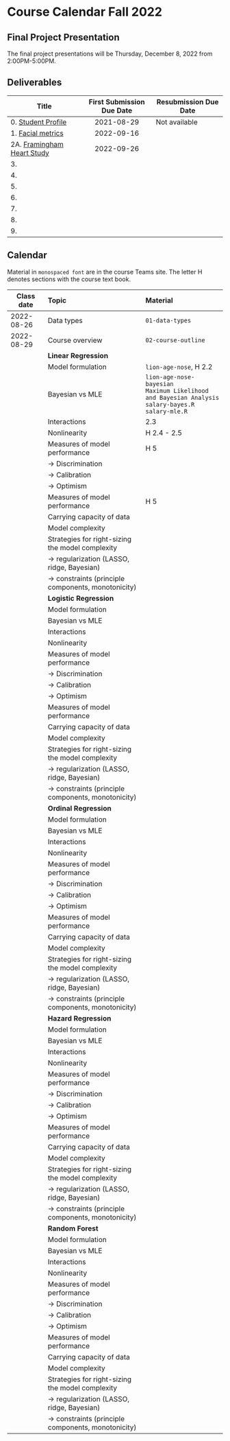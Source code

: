 # Course Calendar Fall 2022

## Final Project Presentation

The final project presentations will be Thursday, December 8, 2022 from	2:00PM-5:00PM.

## Deliverables

| Title | First Submission Due Date | Resubmission Due Date |
|---|:---:|---|
| 0. <a class = "callink" href = "https://github.com/thomasgstewart/machine-learning-1-fall-2022/blob/master/deliverables/00-getting-started.md">Student Profile</a> | 2021-08-29 | Not available |
| 1. <a class = "callink" href = "https://github.com/thomasgstewart/machine-learning-1-fall-2022/blob/main/deliverables/facial-metrics-aggressive-behavior.md">Facial metrics</a>  | 2022-09-16 | |
| 2A. <a class = "callink" href = "https://github.com/thomasgstewart/machine-learning-1-fall-2022/blob/main/deliverables/framingham.md">Framingham Heart Study</a>  | 2022-09-26| |
| 3. | | |
| 4. | | |
| 5. | | |
| 6. | | |
| 7. | | |
| 8. | | |
| 9. | | |

## Calendar

Material in `monospaced font` are in the course Teams site.  The letter H denotes sections with the course text book.

| Class date | Topic | Material |
|---|:---|:---|
| 2022-08-26 | Data types | `01-data-types` |
| 2022-08-29 | Course overview | `02-course-outline` |
| | **Linear Regression** | |
| | Model formulation | `lion-age-nose`, H 2.2 |
| | Bayesian vs MLE | `lion-age-nose-bayesian` <br> `Maximum Likelihood and Bayesian Analysis` <br> `salary-bayes.R` <br> `salary-mle.R` |
| | Interactions | 2.3 |
| | Nonlinearity | H 2.4 - 2.5 |
| | Measures of model performance | H 5 |
| | → Discrimination |  |
| | → Calibration |  |
| | → Optimism |  |
| | Measures of model performance | H 5 |
| | Carrying capacity of data | |
| | Model complexity | |
| | Strategies for right-sizing the model complexity | |
| | → regularization (LASSO, ridge, Bayesian) | |
| | → constraints (principle components, monotonicity) |
| | **Logistic Regression** | |
| | Model formulation |  |
| | Bayesian vs MLE |  |
| | Interactions | |
| | Nonlinearity | |
| | Measures of model performance | |
| | → Discrimination |  |
| | → Calibration |  |
| | → Optimism |  |
| | Measures of model performance | |
| | Carrying capacity of data | |
| | Model complexity | |
| | Strategies for right-sizing the model complexity | |
| | → regularization (LASSO, ridge, Bayesian) | |
| | → constraints (principle components, monotonicity) |
| | **Ordinal Regression** | |
| | Model formulation |  |
| | Bayesian vs MLE |  |
| | Interactions | |
| | Nonlinearity | |
| | Measures of model performance | |
| | → Discrimination |  |
| | → Calibration |  |
| | → Optimism |  |
| | Measures of model performance | |
| | Carrying capacity of data | |
| | Model complexity | |
| | Strategies for right-sizing the model complexity | |
| | → regularization (LASSO, ridge, Bayesian) | |
| | → constraints (principle components, monotonicity) |
| | **Hazard Regression** | |
| | Model formulation |  |
| | Bayesian vs MLE |  |
| | Interactions | |
| | Nonlinearity | |
| | Measures of model performance | |
| | → Discrimination |  |
| | → Calibration |  |
| | → Optimism |  |
| | Measures of model performance | |
| | Carrying capacity of data | |
| | Model complexity | |
| | Strategies for right-sizing the model complexity | |
| | → regularization (LASSO, ridge, Bayesian) | |
| | → constraints (principle components, monotonicity) |
| | **Random Forest** | |
| | Model formulation |  |
| | Bayesian vs MLE |  |
| | Interactions | |
| | Nonlinearity | |
| | Measures of model performance | |
| | → Discrimination |  |
| | → Calibration |  |
| | → Optimism |  |
| | Measures of model performance | |
| | Carrying capacity of data | |
| | Model complexity | |
| | Strategies for right-sizing the model complexity | |
| | → regularization (LASSO, ridge, Bayesian) | |
| | → constraints (principle components, monotonicity) |
